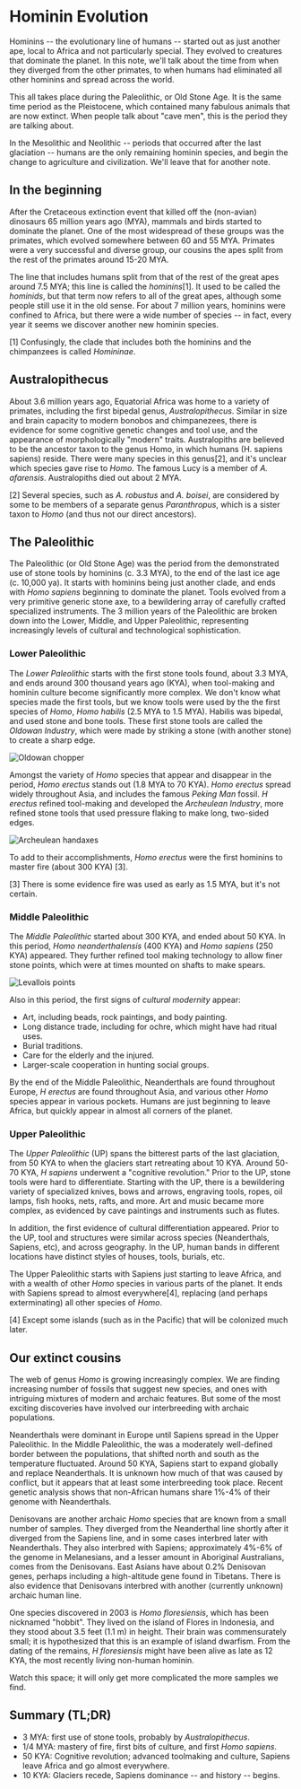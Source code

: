 Hominin Evolution
=================

Hominins -- the evolutionary line of humans -- started out as just another ape,
local to Africa and not particularly special.  They evolved to creatures that
dominate the planet.  In this note, we'll talk about the time from when they
diverged from the other primates, to when humans had eliminated all other
hominins and spread across the world.

This all takes place during the Paleolithic, or Old Stone Age.  It is the same
time period as the Pleistocene, which contained many fabulous animals that are
now extinct.  When people talk about "cave men", this is the period they are
talking about.

In the Mesolithic and Neolithic -- periods that occurred after the last
glaciation -- humans are the only remaining hominin species, and begin the
change to agriculture and civilization.  We'll leave that for another note.

In the beginning
----------------
After the Cretaceous extinction event that killed off the (non-avian) dinosaurs
65 million years ago (MYA), mammals and birds started to dominate the planet.
One of the most widespread of these groups was the primates, which evolved
somewhere between 60 and 55 MYA.   Primates were a very successful and diverse
group, our cousins the apes split from the rest of the primates around 15-20 MYA.

The line that includes humans split from that of the rest of the great apes
around 7.5 MYA; this line is called the _hominins_[1].  It used to
be called the _hominids_, but that term now refers to all of the great apes,
although some people still use it in the old sense.  For about 7 million years,
hominins were confined to Africa, but there were a wide number of species -- in
fact, every year it seems we discover another new hominin species.

[1] Confusingly, the clade that includes both the hominins and the chimpanzees
is called _Homininae_.

Australopithecus
-----------------
About 3.6 million years ago, Equatorial Africa was home to a variety of
primates, including the first bipedal genus, _Australopithecus_.  Similar in
size and brain capacity to modern bonobos and chimpanezees, there is evidence
for some cognitive genetic changes and tool use, and the appearance of
morphologically "modern" traits.  Australopiths are believed to be the ancestor
taxon to the genus Homo, in which humans (H. sapiens sapiens) reside.  There
were many species in this genus[2], and it's unclear which species gave rise to
_Homo_.  The famous Lucy is a member of _A. afarensis_.  Australopiths died
out about 2 MYA.

[2] Several species, such as _A. robustus_ and _A. boisei_, are considered by some
to be members of a separate genus _Paranthropus_, which is a sister taxon to
_Homo_ (and thus not our direct ancestors).


The Paleolithic
---------------
The Paleolithic (or Old Stone Age) was the period from the demonstrated use of
stone tools by hominins (c. 3.3 MYA), to the end of the last ice age (c. 10,000
ya).  It starts with hominins being just another clade, and ends with _Homo
sapiens_ beginning to dominate the planet.  Tools evolved from a very primitive generic stone axe, to a bewildering array of carefully crafted specialized instruments. The 3 million years of the Paleolithic are broken down into the
Lower, Middle, and Upper Paleolithic, representing increasingly levels of
cultural and technological sophistication.

### Lower Paleolithic
The _Lower Paleolithic_ starts with the first stone tools found, about 3.3 MYA,
and ends around 300 thousand years ago (KYA), when tool-making and hominin
culture become significantly more complex.  We don't know what species made the
first tools, but we know tools were used by the the first species of _Homo_,
_Homo habilis_ (2.5 MYA to 1.5 MYA).  Habilis was bipedal, and used stone and
bone tools.  These first stone tools are called the _Oldowan Industry_, which were made by striking a stone (with another stone) to create a sharp edge.

![Oldowan chopper](https://upload.wikimedia.org/wikipedia/commons/thumb/d/de/Pierre_taill%C3%A9e_Melka_Kunture_%C3%89thiopie_fond.jpg/289px-Pierre_taill%C3%A9e_Melka_Kunture_%C3%89thiopie_fond.jpg)

Amongst the variety of _Homo_ species that appear and disappear in the period,
_Homo erectus_ stands out (1.8 MYA to 70 KYA).  _Homo erectus_
spread widely throughout Asia, and includes the famous _Peking Man_ fossil.
_H erectus_ refined tool-making and developed the _Archeulean Industry_, more
refined stone tools that used pressure flaking to make long, two-sided edges.

![Archeulean handaxes](https://upload.wikimedia.org/wikipedia/commons/thumb/8/87/Biface_Cintegabelle_MHNT_PRE_2009.0.201.1_V2.jpg/320px-Biface_Cintegabelle_MHNT_PRE_2009.0.201.1_V2.jpg)

To add to their accomplishments, _Homo erectus_ were the first hominins to master fire (about 300 KYA) [3].

[3] There is some evidence fire was used as early as 1.5 MYA, but it's not certain.

### Middle Paleolithic
The _Middle Paleolithic_ started about 300 KYA, and ended about 50 KYA.  In
this period, _Homo neanderthalensis_ (400 KYA) and _Homo sapiens_ (250 KYA)
appeared.  They further refined tool making technology to allow finer stone
points, which were at times mounted on shafts to make spears.

![Levallois points](https://upload.wikimedia.org/wikipedia/commons/thumb/5/59/Pointe_levallois_Beuzeville_MHNT_PRE.2009.0.203.2.jpg/320px-Pointe_levallois_Beuzeville_MHNT_PRE.2009.0.203.2.jpg)

Also in this period, the first signs of _cultural modernity_ appear:

* Art, including beads, rock paintings, and body painting.
* Long distance trade, including for ochre, which might have had ritual uses.
* Burial traditions.
* Care for the elderly and the injured.
* Larger-scale cooperation in hunting social groups.

By the end of the Middle Paleolithic, Neanderthals are found throughout Europe,
_H erectus_ are found throughout Asia, and various other _Homo_ species appear
in various pockets.  Humans are just beginning to leave Africa, but quickly
appear in almost all corners of the planet.   

### Upper Paleolithic
The _Upper Paleolithic_ (UP) spans the bitterest parts of the last glaciation,
from 50 KYA to when the glaciers start retreating about 10 KYA.  Around 50-70
KYA, _H sapiens_ underwent a "cognitive revolution."  Prior to the UP, stone
tools were hard to differentiate.  Starting with the UP, there is a bewildering
variety of specialized knives, bows and arrows, engraving tools, ropes, oil
lamps, fish hooks, nets, rafts, and more.  Art and music became more complex, as
evidenced by cave paintings and instruments such as flutes.

In addition, the first evidence of cultural differentiation appeared.  Prior to
the UP, tool and structures were similar across species (Neanderthals, Sapiens,
etc), and across geography.  In the UP, human bands in different locations have
distinct styles of houses, tools, burials, etc.

The Upper Paleolithic starts with Sapiens just starting to leave Africa, and
with a wealth of other _Homo_ species in various parts of the planet.  It ends
with Sapiens spread to almost everywhere[4], replacing (and perhaps
exterminating) all other species of _Homo_.

[4] Except some islands (such as in the Pacific) that will be colonized much
later.

Our extinct cousins
-------------------

The web of genus _Homo_ is growing increasingly complex.  We are finding
increasing number of fossils that suggest new species, and ones with intriguing
mixtures of modern and archaic features.  But some of the most exciting
discoveries have involved our interbreeding with archaic populations.

Neanderthals were dominant in Europe until Sapiens spread in the Upper Paleolithic.
In the Middle Paleolithic, the was a moderately well-defined border between the
populations, that shifted north and south as the temperature fluctuated.
Around 50 KYA, Sapiens start to expand globally and replace Neanderthals.  It is
unknown how much of that was caused by conflict, but it appears that at least
some interbreeding took place.  Recent genetic analysis shows that non-African
humans share 1%-4% of their genome with Neanderthals.

Denisovans are another archaic _Homo_ species that are known from a small number
of samples.  They diverged from the Neanderthal line shortly after it diverged
from the Sapiens line, and in some cases interbred later with Neanderthals.  They
also interbred with Sapiens; approximately 4%-6% of the genome in Melanesians,
and a lesser amount in Aboriginal Australians, comes from the Denisovans.  East
Asians have about 0.2% Denisovan genes, perhaps including a high-altitude gene
found in Tibetans.  There is also evidence that Denisovans interbred with another
(currently unknown) archaic human line.

One species discovered in 2003 is _Homo floresiensis_, which has been nicknamed
"hobbit".  They lived on the island of Flores in Indonesia, and they stood about
3.5 feet (1.1 m) in height.  Their brain was commensurately small; it is
hypothesized that this is an example of island dwarfism.  From the dating of
the remains, _H floresiensis_ might have been alive as late as 12 KYA, the most
recently living non-human hominin.

Watch this space; it will only get more complicated the more samples we find.

Summary (TL;DR)
---------------

* 3 MYA: first use of stone tools, probably by _Australopithecus_.
* 1/4 MYA: mastery of fire, first bits of culture, and first _Homo sapiens_.
* 50 KYA: Cognitive revolution; advanced toolmaking and culture, Sapiens leave
  Africa and go almost everywhere.
* 10 KYA: Glaciers recede, Sapiens dominance -- and history -- begins.
